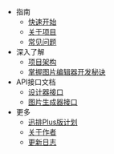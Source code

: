 * 指南
    * [快速开始](articles/1689319644311.md)
    * [关于项目](articles/1689319986889.md)
    * [常见问题](articles/1689323321667.md)
* 深入了解
    * [项目架构](articles/1689321259854.md)
    * [掌握图片编辑器开发秘诀](https://wx.zsxq.com/dweb2/index/columns/28888881152111)
* API接口文档
    * [设计器接口](https://xp.palxp.cn/apidoc/index.html)
    * [图片生成器接口](https://xp.palxp.cn/apidoc/screenshot.html)
* 更多
    * [迅排Plus版计划](articles/1698654436243.md)
    * [关于作者](https://m.palxp.cn/)
    * [更新日志](articles/1695179600445.md)
